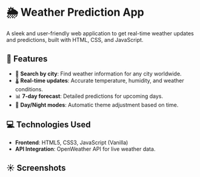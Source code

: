 # 🌦️ Weather Prediction App

A sleek and user-friendly web application to get real-time weather updates and predictions, built with HTML, CSS, and JavaScript.

## 🚀 Features
- 📍 **Search by city**: Find weather information for any city worldwide.
- 🌡️ **Real-time updates**: Accurate temperature, humidity, and weather conditions.
- 📊 **7-day forecast**: Detailed predictions for upcoming days.
- 🌙 **Day/Night modes**: Automatic theme adjustment based on time.

## 💻 Technologies Used
- **Frontend**: HTML5, CSS3, JavaScript (Vanilla)
- **API Integration**: OpenWeather API for live weather data.

## ☀️ Screenshots
